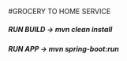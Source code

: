 #GROCERY TO HOME SERVICE

##### RUN BUILD -> mvn clean install
##### RUN APP -> mvn spring-boot:run
